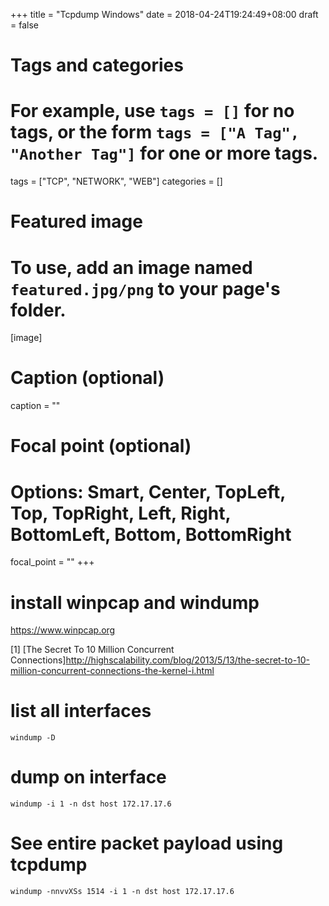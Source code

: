 +++
title = "Tcpdump Windows"
date = 2018-04-24T19:24:49+08:00
draft = false

# Tags and categories
# For example, use `tags = []` for no tags, or the form `tags = ["A Tag", "Another Tag"]` for one or more tags.
tags = ["TCP", "NETWORK", "WEB"]
categories = []

# Featured image
# To use, add an image named `featured.jpg/png` to your page's folder. 
[image]
  # Caption (optional)
  caption = ""

  # Focal point (optional)
  # Options: Smart, Center, TopLeft, Top, TopRight, Left, Right, BottomLeft, Bottom, BottomRight
  focal_point = ""
+++


# install winpcap and windump

https://www.winpcap.org




[1] [The Secret To 10 Million Concurrent Connections]http://highscalability.com/blog/2013/5/13/the-secret-to-10-million-concurrent-connections-the-kernel-i.html




# list all interfaces

```
windump -D
```

# dump on interface

```
windump -i 1 -n dst host 172.17.17.6
```


# See entire packet payload using tcpdump

```
windump -nnvvXSs 1514 -i 1 -n dst host 172.17.17.6
```

